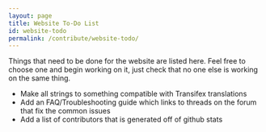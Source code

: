 ```yaml
---
layout: page
title: Website To-Do List
id: website-todo
permalink: /contribute/website-todo/
---
```


Things that need to be done for the website are listed here. Feel free to choose one and begin working on it, just check that no one else is working on the same thing.

 - Make all strings to something compatible with Transifex translations
 - Add an FAQ/Troubleshooting guide which links to threads on the forum that fix the common issues
 - Add a list of contributors that is generated off of github stats
